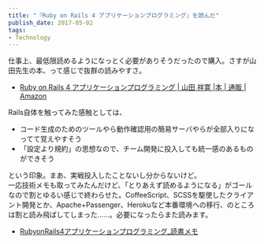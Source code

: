 ```yaml
---
title: "『Ruby on Rails 4 アプリケーションプログラミング』を読んだ"
publish_date: 2017-05-02
tags:
- Technology
---
```


仕事上、最低限読めるようになっとく必要がありそうだったので購入。さすが山田先生の本、って感じで抜群の読みやすさ。

- [Ruby on Rails 4 アプリケーションプログラミング | 山田 祥寛 |本 | 通販 | Amazon](https://www.amazon.co.jp/dp/4774164100/)

Rails自体を触ってみた感触としては、

- コード生成のためのツールやら動作確認用の簡易サーバやらが全部入りになってて覚えやすそう
- 「設定より規約」の思想なので、チーム開発に投入しても統一感のあるものができそう

という印象。まあ、実戦投入したことないし分からないけど。\
一応技術メモも取ってみたんだけど、「とりあえず読めるようになる」がゴールなので割とゆるい感じで終わらせた。CoffeeScript、SCSSを駆使したクライアント開発とか、Apache+Passenger、Herokuなど本番環境への移行、のところは割と読み飛ばしてしまった……。必要になったらまた読みます。

- [RubyonRails4アプリケーションプログラミング_読書メモ](https://gist.github.com/gushernobindsme/3c4a07fd1bbc819362d2776f23e53f74)
